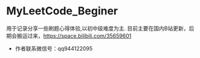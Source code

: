 # MyLeetCode_Beginer
用于记录分享一些刷题心得体验,以初中级难度为主.
目前主要在国内B站更新，后期会搬运过来，https://space.bilibili.com/35659601
- 作者联系微信号：qq944122095

